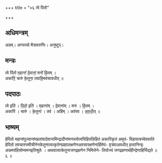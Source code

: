 +++
title = "०६ त्वे पितो"

+++
## अधिमन्त्रम्
अन्नम्। अगस्त्यो मैत्रावरुणिः। अनुष्टुप्।

## मन्त्रः
त्वे पि॑तो म॒हानां॑ दे॒वानां॒ मनो॑ हि॒तम् ।  
अका॑रि॒ चारु॑ के॒तुना॒ तवाहि॒मव॑सावधीत् ॥

## पदपाठः
त्वे इति॑ । पि॒तो॒ इति॑ । म॒हाना॑म् । दे॒वाना॑म् । मनः॑ । हि॒तम् ।  
अका॑रि । चारु॑ । के॒तुना॑ । तव॑ । अहि॑म् । अव॑सा । अ॒व॒धी॒त् ॥

## भाष्यम्
हेपितो महानांपूज्यानांमहतांवादेवानामिन्द्रादीनांमनस्त्वेत्वयिहितन्निहितं अकारिकृतं अमृतं- विहायत्वय्येववर्तते हेपितो तवचारुस्मीचीनेनकेतुनात्वत्कृतेनप्रज्ञालक्षणेनअवसारक्षणेनाहिंमेघं- वृत्रंवाअवधीत् हत्वानिन्द्रः अन्नमयंहिसोम्यमनइतिश्रुतेः । अथवात्वत्केतुनाजगद्रक्षणेन निमित्तेने- तियोज्यं जगद्रक्षणार्थंहीन्द्रेणाहिर्भिद्यते ॥ ६ ॥
